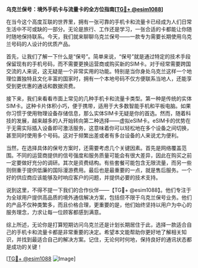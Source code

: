**乌克兰保号：境外手机卡与流量卡的全方位指南[[TG💪+ @esim1088](https://t.me/s/esim1088)]**

在当今这个高度互联的世界里，拥有一张可靠的手机卡和流量卡已经成为人们日常生活中不可或缺的一部分。无论是旅行、工作还是学习，一张合适的卡都能让你随时随地保持联系。今天，我们就来聊聊乌克兰保号——一款专为需要长期使用乌克兰号码的人设计的优质产品。

首先，让我们了解一下什么是“保号”。简单来说，“保号”就是通过特定的技术手段保留现有的手机号码，而不需要更换运营商或购买新的SIM卡。对于经常需要跨国交流的人来说，这无疑是一个非常实用的功能。特别是当你身处乌克兰这样一个地理位置独特且文化丰富的国家时，拥有一个本地号码不仅方便联系当地人，还能享受到更优惠的通话和数据资费。

接下来，我们来看看市面上常见的几种手机卡和流量卡类型。第一种是传统的实体SIM卡。这种卡片体积小巧，便于携带，适用于大多数智能手机和平板电脑。如果你习惯于使用物理设备存储信息，那么实体SIM卡无疑是你的首选。然而，随着科技的发展，越来越多的人开始转向第二种选择——虚拟eSIM卡。eSIM卡的优势在于无需实际插入设备即可激活服务，这意味着你可以轻松地在多个设备之间切换，甚至同时使用多个号码。这对于频繁出差或者有多台设备的人来说尤为便利。

当然，在选择具体的保号方案时，还需要考虑几个关键因素。首先是网络覆盖范围。不同的运营商提供的信号强度和服务质量可能会有很大差异，因此在购买之前一定要做好充分的调研。其次是资费结构。有些套餐可能包含无限流量，而另一些则侧重于提供低廉的国际漫游费用。最后也是最重要的一点，就是售后服务。一个好的供应商应该能够及时响应客户的问题，并提供必要的技术支持。

说到这里，不得不提一下我们的合作伙伴——【TG💪+ @esim1088】。他们专注于为全球用户提供高品质的境外通信解决方案，包括但不限于乌克兰保号业务。他们的产品不仅种类繁多，而且价格合理，更重要的是，他们始终坚持以用户为中心的服务理念，力求让每一位顾客都感到满意。

综上所述，无论你是打算短期访问乌克兰还是计划长期居住于此，选择一款适合自己的手机卡和流量卡都是非常重要的决定。希望本文能帮助你更好地了解相关知识，并找到最适合自己的解决方案。记住，无论何时何地，保持良好的通讯状态都是成功的关键！

[[TG💪+ @esim1088](https://t.me/s/esim1088) ![Image](https://i.postimg.cc/4NQfJmqS/Snipaste-2025-05-13-00-14-12.png)]